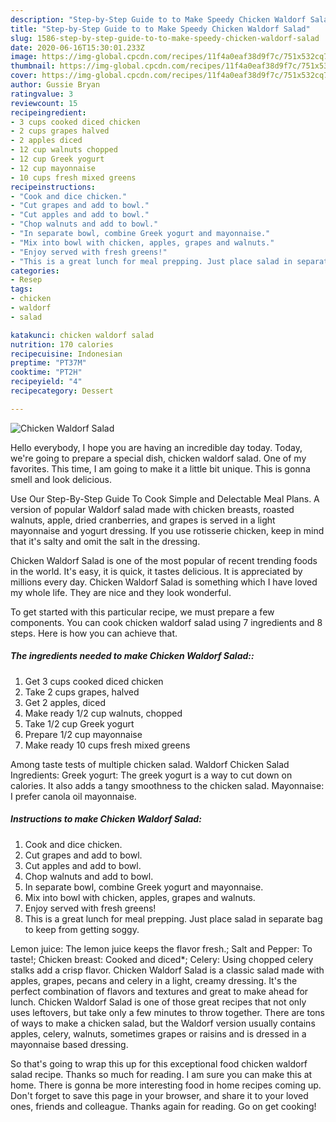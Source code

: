 ```yaml
---
description: "Step-by-Step Guide to to Make Speedy Chicken Waldorf Salad"
title: "Step-by-Step Guide to to Make Speedy Chicken Waldorf Salad"
slug: 1586-step-by-step-guide-to-to-make-speedy-chicken-waldorf-salad
date: 2020-06-16T15:30:01.233Z
image: https://img-global.cpcdn.com/recipes/11f4a0eaf38d9f7c/751x532cq70/chicken-waldorf-salad-recipe-main-photo.jpg
thumbnail: https://img-global.cpcdn.com/recipes/11f4a0eaf38d9f7c/751x532cq70/chicken-waldorf-salad-recipe-main-photo.jpg
cover: https://img-global.cpcdn.com/recipes/11f4a0eaf38d9f7c/751x532cq70/chicken-waldorf-salad-recipe-main-photo.jpg
author: Gussie Bryan
ratingvalue: 3
reviewcount: 15
recipeingredient:
- 3 cups cooked diced chicken
- 2 cups grapes halved
- 2 apples diced
- 12 cup walnuts chopped
- 12 cup Greek yogurt
- 12 cup mayonnaise
- 10 cups fresh mixed greens
recipeinstructions:
- "Cook and dice chicken."
- "Cut grapes and add to bowl."
- "Cut apples and add to bowl."
- "Chop walnuts and add to bowl."
- "In separate bowl, combine Greek yogurt and mayonnaise."
- "Mix into bowl with chicken, apples, grapes and walnuts."
- "Enjoy served with fresh greens!"
- "This is a great lunch for meal prepping. Just place salad in separate bag to keep from getting soggy."
categories:
- Resep
tags:
- chicken
- waldorf
- salad

katakunci: chicken waldorf salad
nutrition: 170 calories
recipecuisine: Indonesian
preptime: "PT37M"
cooktime: "PT2H"
recipeyield: "4"
recipecategory: Dessert

---
```



![Chicken Waldorf Salad](https://img-global.cpcdn.com/recipes/11f4a0eaf38d9f7c/751x532cq70/chicken-waldorf-salad-recipe-main-photo.jpg)

Hello everybody, I hope you are having an incredible day today. Today, we're going to prepare a special dish, chicken waldorf salad. One of my favorites. This time, I am going to make it a little bit unique. This is gonna smell and look delicious.

Use Our Step-By-Step Guide To Cook Simple and Delectable Meal Plans. A version of popular Waldorf salad made with chicken breasts, roasted walnuts, apple, dried cranberries, and grapes is served in a light mayonnaise and yogurt dressing. If you use rotisserie chicken, keep in mind that it&#39;s salty and omit the salt in the dressing.

Chicken Waldorf Salad is one of the most popular of recent trending foods in the world. It's easy, it is quick, it tastes delicious. It is appreciated by millions every day. Chicken Waldorf Salad is something which I have loved my whole life. They are nice and they look wonderful.


To get started with this particular recipe, we must prepare a few components. You can cook chicken waldorf salad using 7 ingredients and 8 steps. Here is how you can achieve that.

##### The ingredients needed to make Chicken Waldorf Salad::

1. Get 3 cups cooked diced chicken
1. Take 2 cups grapes, halved
1. Get 2 apples, diced
1. Make ready 1/2 cup walnuts, chopped
1. Take 1/2 cup Greek yogurt
1. Prepare 1/2 cup mayonnaise
1. Make ready 10 cups fresh mixed greens


Among taste tests of multiple chicken salad. Waldorf Chicken Salad Ingredients: Greek yogurt: The greek yogurt is a way to cut down on calories. It also adds a tangy smoothness to the chicken salad. Mayonnaise: I prefer canola oil mayonnaise. 

##### Instructions to make Chicken Waldorf Salad:

1. Cook and dice chicken.
1. Cut grapes and add to bowl.
1. Cut apples and add to bowl.
1. Chop walnuts and add to bowl.
1. In separate bowl, combine Greek yogurt and mayonnaise.
1. Mix into bowl with chicken, apples, grapes and walnuts.
1. Enjoy served with fresh greens!
1. This is a great lunch for meal prepping. Just place salad in separate bag to keep from getting soggy.


Lemon juice: The lemon juice keeps the flavor fresh.; Salt and Pepper: To taste!; Chicken breast: Cooked and diced*; Celery: Using chopped celery stalks add a crisp flavor. Chicken Waldorf Salad is a classic salad made with apples, grapes, pecans and celery in a light, creamy dressing. It&#39;s the perfect combination of flavors and textures and great to make ahead for lunch. Chicken Waldorf Salad is one of those great recipes that not only uses leftovers, but take only a few minutes to throw together. There are tons of ways to make a chicken salad, but the Waldorf version usually contains apples, celery, walnuts, sometimes grapes or raisins and is dressed in a mayonnaise based dressing. 

So that's going to wrap this up for this exceptional food chicken waldorf salad recipe. Thanks so much for reading. I am sure you can make this at home. There is gonna be more interesting food in home recipes coming up. Don't forget to save this page in your browser, and share it to your loved ones, friends and colleague. Thanks again for reading. Go on get cooking!
